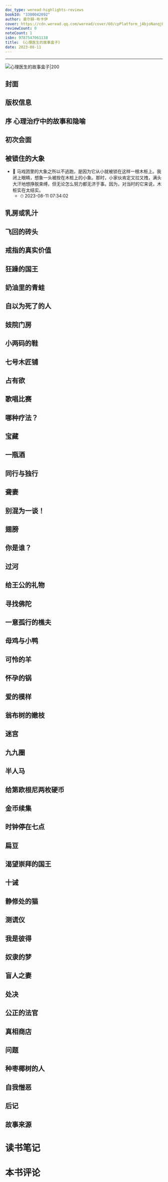 ```yaml
---
doc_type: weread-highlights-reviews
bookId: "3300042092"
author: 豪尔赫·布卡伊
cover: https://cdn.weread.qq.com/weread/cover/60/cpPlatform_jAbjoNanqjUbTWUefe4eJs/t7_cpPlatform_jAbjoNanqjUbTWUefe4eJs.jpg
reviewCount: 0
noteCount: 1
isbn: 9787547061138
title: 《心理医生的故事盒子》
date: 2023-08-11
---
```


---

![ 心理医生的故事盒子|200](https://cdn.weread.qq.com/weread/cover/60/cpPlatform_jAbjoNanqjUbTWUefe4eJs/t7_cpPlatform_jAbjoNanqjUbTWUefe4eJs.jpg)


## 封面

## 版权信息

## 序 心理治疗中的故事和隐喻

## 初次会面

## 被锁住的大象


- 📌 马戏团里的大象之所以不逃跑，是因为它从小就被锁在这样一根木桩上。我闭上眼睛，想象一头被拴在木桩上的小象。那时，小家伙肯定又拉又拽，满头大汗地想挣脱束缚，但无论怎么努力都无济于事。因为，对当时的它来说，木桩实在太结实。 
    - ⏱ 2023-08-11 07:34:02 
## 乳房或乳汁

## 飞回的砖头

## 戒指的真实价值

## 狂躁的国王

## 奶油里的青蛙

## 自以为死了的人

## 妓院门房

## 小两码的鞋

## 七号木匠铺

## 占有欲

## 歌唱比赛

## 哪种疗法？

## 宝藏

## 一瓶酒

## 同行与独行

## 聋妻

## 别混为一谈！

## 翅膀

## 你是谁？

## 过河

## 给王公的礼物

## 寻找佛陀

## 一意孤行的樵夫

## 母鸡与小鸭

## 可怜的羊

## 怀孕的锅

## 爱的模样

## 翁布树的嫩枝

## 迷宫

## 九九圈

## 半人马

## 给第欧根尼两枚硬币

## 金币续集

## 时钟停在七点

## 扁豆

## 渴望崇拜的国王

## 十诫

## 静修处的猫

## 测谎仪

## 我是彼得

## 奴隶的梦

## 盲人之妻

## 处决

## 公正的法官

## 真相商店

## 问题

## 种枣椰树的人

## 自我憎恶

## 后记

## 故事来源


# 读书笔记


# 本书评论
